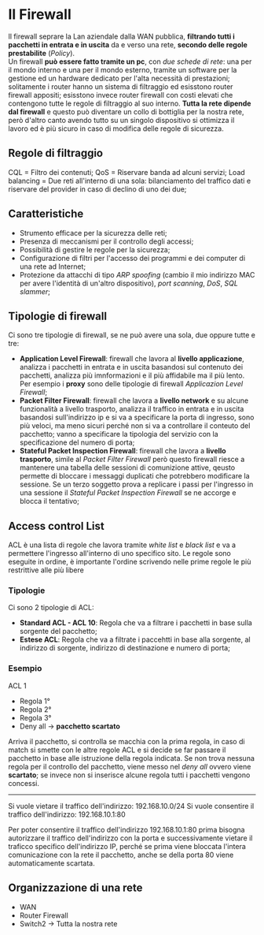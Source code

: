 # Il Firewall

Il firewall seprare la Lan aziendale dalla WAN pubblica, **filtrando tutti i pacchetti in entrata e in uscita** da e verso una rete, **secondo delle regole prestabilite** (*Policy*).\
Un firewall **può essere fatto tramite un pc**, con *due schede di rete*: una per il mondo interno e una per il mondo esterno, tramite un software per la gestione ed un hardware dedicato per l'alta necessità di prestazioni; solitamente i router hanno un sistema di filtraggio ed esisstono router firewall appositi; esisstono invece router firewall con costi elevati che contengono tutte le regole di filtraggio al suo interno.
**Tutta la rete dipende dal firewall** e questo può diventare un collo di bottiglia per la nostra rete, però d'altro canto avendo tutto su un singolo dispositivo si ottimizza il lavoro ed è più sicuro in caso di modifica delle regole di sicurezza.

## Regole di filtraggio
CQL = Filtro dei contenuti;
QoS = Riservare banda ad alcuni servizi;
Load balancing = Due reti all'interno di una sola: bilanciamento del traffico dati e riservare del provider in caso di declino di uno dei due;

## Caratteristiche
* Strumento efficace per la sicurezza delle reti;
* Presenza di meccanismi per il controllo degli accessi;
* Possibilità di gestire le regole per la sicurezza;
* Configurazione di filtri per l'accesso dei programmi e dei computer di una rete ad Internet;
* Protezione da attacchi di tipo *ARP spoofing* (cambio il mio indirizzo MAC per avere l'identità di un'altro dispositivo), *port scanning*, *DoS*, *SQL slammer*;

## Tipologie di firewall
Ci sono tre tipologie di firewall, se ne può avere una sola, due oppure tutte e tre:
* **Application Level Firewall**: firewall che lavora al **livello applicazione**, analizza i pacchetti in entrata e in uscita basandosi sul contenuto dei pacchetti, analizza più imnformazioni e il più affidabile ma il più lento. Per esempio i **proxy** sono delle tipologie di firewall *Applicazion Level Firewall*;
* **Packet Filter Firewall**: firewall che lavora a **livello network** e su alcune funzionalità a livello trasporto, analizza il traffico in entrata e in uscita basandosi sull'indirizzo ip e si va a specificare la porta di ingresso, sono più veloci, ma meno sicuri perché non si va a controllare il conteuto del pacchetto; vanno a specificare la tipologia del servizio con la specificazione del numero di porta;
* **Stateful Packet Inspection Firewall**: firewall che lavora a **livello trasporto**, simile al *Packet Filter Firewall* però questo firewall riesce a mantenere una tabella delle sessioni di comunizione attive, qeusto permette di bloccare i messaggi duplicati che potrebbero modificare la sessione. Se un terzo soggetto prova a replicare i passi per l'ingresso in una sessione il *Stateful Packet Inspection Firewall* se ne accorge e blocca il tentativo;

## Access control List
ACL è una lista di regole che lavora tramite *white list* e *black list* e va a permettere l'ingresso all'interno di uno specifico sito.
Le regole sono eseguite in ordine, è importante l'ordine scrivendo nelle prime regole le più restrittive alle più libere

### Tipologie
Ci sono 2 tipologie di ACL:
* **Standard ACL - ACL 10**: Regola che va a filtrare i pacchetti in base sulla sorgente del pacchetto;
* **Estese ACL**: Regola che va a filtrate i paccehtti in base alla sorgente, al indirizzo di sorgente, indirizzo di destinazione e numero di porta;

### Esempio
ACL 1

* Regola 1°
* Regola 2°
* Regola 3°
* Deny all -> **pacchetto scartato**

Arriva il pacchetto, si controlla se macchia con la prima regola, in caso di match si smette con le altre regole ACL e si decide se far passare il pacchetto in base alle istruzione della regola indicata.
Se non trova nessuna regola per il controllo del pacchetto, viene messo nel *deny all* ovvero viene **scartato**; se invece non si inserisce alcune regola tutti i pacchetti vengono concessi.

---

Si vuole vietare il traffico dell'indirizzo: 192.168.10.0/24 
Si vuole consentire il traffico dell'indirizzo: 192.168.10.1:80

Per poter consentire il traffico dell'indirizzo 192.168.10.1:80 prima bisogna autorizzare il traffico dell'indirizzo con la porta e successivamente vietare il traficco specifico dell'indirizzo IP, perché se prima viene bloccata l'intera comunicazione con la rete il pacchetto, anche se della porta 80 viene automaticamente scartata. 

## Organizzazione di una rete
* WAN
* Router Firewall
* Switch2 -> Tutta la nostra rete
